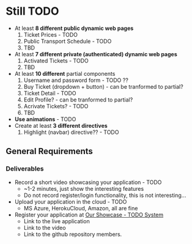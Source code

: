 # Still TODO

- At least **8 different public dynamic web pages**
  1. Ticket Prices - TODO
  2. Public Transport Schedule - TODO
  3. TBD
- At least **7 different private (authenticated) dynamic web pages**
  1. Activated Tickets - TODO
  2. TBD
- At least **10 different** partial components
  1. Username and password form - TODO ??
  2. Buy Ticket (dropdown + button) - can be tranformed to partial?
  7. Ticket Detail - TODO
  8. Edit Profile? - can be tranformed to partial?
  9. Acrivate Tickets? - TODO
  10. TBD
- **Use animations** - TODO
- Create at least **3 different directives**
  1. Highlight (navbar) directive?? - TODO
##  General Requirements

### Deliverables

- Record a short video showcasing your application - TODO
  - ~1-2 minutes, just show the interesting features
  - Do not record register/login functionality, this is not interesting...
- Upload your application in the cloud - TODO
  - MS Azure, HerokuCloud, Amazon, all are fine
- Register your application at [Our Showcase - TODO System](http://best.telerikacademy.com)
  - Link to the live application
  - Link to the video
  - Link to the github repository
 members.


